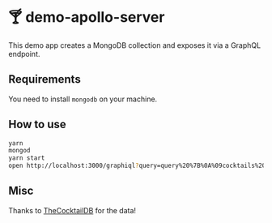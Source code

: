 # 🍸 demo-apollo-server

This demo app creates a MongoDB collection and exposes it via a GraphQL endpoint.

## Requirements

You need to install `mongodb` on your machine.

## How to use

```bash
yarn
mongod
yarn start
open http://localhost:3000/graphiql?query=query%20%7B%0A%09cocktails%20%7B%0A%20%20%23%20cocktails(name%3A%20%22Gin%20Fizz%22)%20%7B%0A%20%20%23%20cocktails(ingredient%3A%20%22Vodka%22)%20%7B%0A%20%20%20%20name%0A%20%20%20%20imageURL%0A%20%20%20%20likes%0A%20%20%20%20glassType%0A%20%20%20%20instructions%0A%20%20%20%20ingredients%20%7B%0A%20%20%20%20%20%20name%0A%20%20%20%20%20%20quantity%0A%20%20%20%20%7D%0A%20%20%7D%0A%7D
```

## Misc

Thanks to [TheCocktailDB](http://www.thecocktaildb.com/) for the data!
